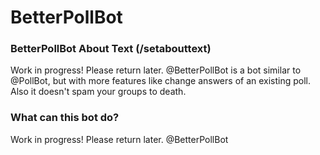 # BetterPollBot

### BetterPollBot About Text (/setabouttext)
Work in progress! Please return later.
@BetterPollBot is a bot similar to @PollBot, but with more features like change answers of an existing poll. Also it doesn't spam your groups to death.
### What can this bot do?
Work in progress! Please return later.
@BetterPollBot 
